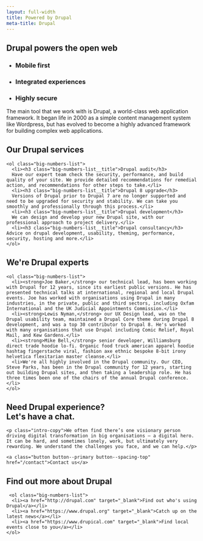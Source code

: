 ```yaml
---
layout: full-width
title: Powered by Drupal
meta-title: Drupal
---
```


<div class="content-container content-container--top content-container--bottom">

  <h2 class="sub-heading sub-heading--centered">Drupal powers the open web</h2>

  <ul class="icon-list">
    <li class="icon-list__icon icon-list__icon--phone">
      <h3 class="icon-list__title">Mobile first</h3>
    </li>
    <li class="icon-list__icon icon-list__icon--connected">
      <h3 class="icon-list__title">Integrated experiences</h3>
    </li>
    <li class="icon-list__icon icon-list__icon--lock-2">
      <h3 class="icon-list__title">Highly secure</h3>
    </li>
  </ul>

  <p class="intro-copy">The main tool that we work with is Drupal, a world-class web application framework. It began life in 2000 as a simple content management system like Wordpress, but has evolved to become a highly advanced framework for building complex web applications.</p>
</div>

<div class="cheese-wedge cheese-wedge--keppel  cheese-wedge--align-left">
  <div class="cheese-wedge__inner">
  <div class="cheese-wedge__copy">
    <h2 class="site-heading">Our Drupal services</h2>

    <ol class="big-numbers-list">
      <li><h3 class="big-numbers-list__title">Drupal audit</h3>
      Have our expert team check the security, performance, and build quality of your site. We provide detailed recommendations for remedial action, and recommendations for other steps to take.</li>
      <li><h3 class="big-numbers-list__title">Drupal 8 upgrade</h3>
      Versions of Drupal prior to Drupal 7 are no longer supported and need to be upgraded for security and stability. We can take you smoothly and professionally through this process.</li>
      <li><h3 class="big-numbers-list__title">Drupal development</h3>
      We can design and develop your new Drupal site, with our professional approach to project delivery.</li>
      <li><h3 class="big-numbers-list__title">Drupal consultancy</h3> Advice on drupal development, usability, theming, performance, security, hosting and more.</li>
    </ol>

  </div>
  </div>
</div>

<div class="cheese-wedge cheese-wedge--aquamarine  cheese-wedge--right">
  <div class="cheese-wedge__inner">
  <div class="cheese-wedge__copy">
    <h2 class="site-heading">We're Drupal experts</h2>

    <ol class="big-numbers-list">
      <li><strong>Joe Baker,</strong> our technical lead, has been working with Drupal for 12 years, since its earliest public versions. He has presented technical talks at international, regional and local Drupal events. Joe has worked with organisations using Drupal in many industries, in the private, public and third sectors, including Oxfam International and the UK Judicial Appointments Commission.</li>
      <li><strong>Lewis Nyman,</strong> our UX Design lead, was on the Drupal usability team, maintained a Drupal Core theme during Drupal 8 development, and was a top 30 contributor to Drupal 8. He's worked with many organisations that use Drupal including Comic Relief, Royal Mail, and Kew Gardens.</li>
      <li><strong>Mike Bell,</strong> senior developer, Williamsburg direct trade hoodie lo-fi. Organic food truck american apparel hoodie hashtag fingerstache viral, fashion axe ethnic bespoke 8-bit irony helvetica flexitarian master cleanse.</li>
      <li>We're all highly involved in the Drupal community. Our CEO, Steve Parks, has been in the Drupal community for 12 years, starting out building Drupal sites, and then taking a leadership role. He has three times been one of the chairs of the annual Drupal conference.</li>
    </ol>

  </div>
  </div>
</div>


<div class="cheese-wedge cheese-wedge--rajah">
  <div class="cheese-wedge__inner">
  <div class="cheese-wedge__copy">
    <h2 class="site-heading">Need Drupal experience?<br class="full-width-only" /> Let's have a chat.</h2>

    <p class="intro-copy">We often find there’s one visionary person driving digital transformation in big organisations — a digital hero. It can be hard, and sometimes lonely, work, but ultimately very rewarding. We understand the challenges you face, and we can help.</p>

    <a class="button button--primary button--spacing-top" href="/contact">Contact us</a>
  </div>
  </div>
</div>

<div class="cheese-wedge cheese-wedge--drupal cheese-wedge--right-odd">
  <div class="cheese-wedge__inner">
  <div class="cheese-wedge__copy">
    <h2 class="site-heading">Find out more about Drupal</h2>

     <ol class="big-numbers-list">
      <li><a href="http://drupal.com" target="_blank">Find out who's using Drupal</a></li>
      <li><a href="https://www.drupal.org" target="_blank">Catch up on the latest news</a></li>
      <li><a href="https://www.drupical.com" target="_blank">Find local events close to you</a></li>
    </ol>

  </div>
  </div>
</div>
